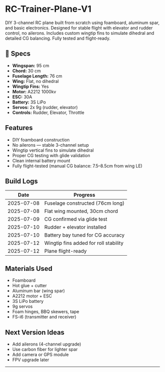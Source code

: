 # RC-Trainer-Plane-V1
DIY 3-channel RC plane built from scratch using foamboard, aluminum spar, and basic electronics. Designed for stable flight with elevator and rudder control, no ailerons. Includes custom wingtip fins to simulate dihedral and detailed CG balancing. Fully tested and flight-ready.

## 📐 Specs
- **Wingspan:** 95 cm  
- **Chord:** 30 cm  
- **Fuselage Length:** 76 cm  
- **Wing:** Flat, no dihedral  
- **Wingtip Fins:** Yes   
- **Motor:** A2212 1000kv  
- **ESC:** 30A  
- **Battery:** 3S LiPo  
- **Servos:** 2x 9g (rudder, elevator)  
- **Controls:** Rudder, Elevator, Throttle  

## Features
- DIY foamboard construction
- No ailerons — stable 3-channel setup
- Wingtip vertical fins to simulate dihedral
- Proper CG testing with glide validation
- Clean internal battery mount
- Fully flight-tested (manual CG balance: 7.5–8.5cm from wing LE)

## Build Logs

| Date        | Progress                             |
|-------------|--------------------------------------|
| 2025-07-08  | Fuselage constructed (76cm long)     |
| 2025-07-08  | Flat wing mounted, 30cm chord        |
| 2025-07-09  | CG confirmed via glide test          |
| 2025-07-10  | Rudder + elevator installed          |
| 2025-07-10  | Battery bay tuned for CG accuracy    |
| 2025-07-12  | Wingtip fins added for roll stability|
| 2025-07-12  | Plane flight-ready                   |



## Materials Used
- Foamboard
- Hot glue + cutter
- Aluminum bar (wing spar)
- A2212 motor + ESC
- 3S LiPo battery
- 9g servos
- Foam hinges, BBQ skewers, tape
- FS-i6 (transmitter and receiver)

## Next Version Ideas
- Add ailerons (4-channel upgrade)
- Use carbon fiber for lighter spar
- Add camera or GPS module
- FPV upgrade later

---


